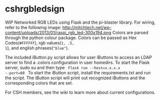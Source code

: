 # cshrgbledsign

WIP Networked RGB LEDs using Flask and the pi-blaster library.
For wiring, refer to the following image:
http://mitchtech.net/wp-content/uploads/2013/01/raspi_rgb_led-300x194.png
Colors are parsed through the python colour package.
Colors can be passed as Hex Codes(<code>#FFFFFF</code>), rgb values(<code>1, .5, 1</code>), and english phrases(<code>"blue"</code>).

The included iButton.py script allows for user iButtons to access an LDAP server to find a .colors configuration in user homedirs.
To start the Flask server, sudo su and then type 
<code>
Flask run --host=x.x.x.x --port=80
</code>
To start the iButton script, install the requirements.txt and run the script.
The iButton script will print out recognized iButtons and the corresponding colors that are set.

For CSH members, see the wiki to learn more about current configurations.


